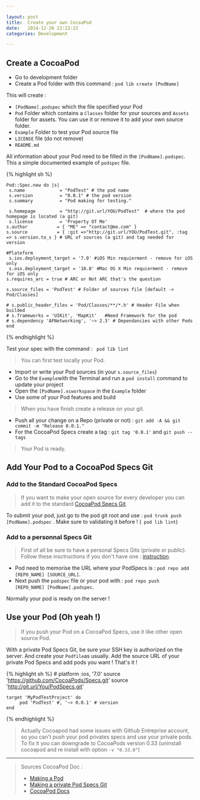 ```yaml
---

layout: post
title:  Create your own CocoaPod 
date:   2014-12-26 22:22:22
categories: Development

---
```


## Create a CocoaPod

- Go to development folder 
- Create a Pod folder with this command : `pod lib create [PodName]`

This will create : 

 -  `[PodName].podspec` which the file specified your Pod
 - `Pod` Folder which contains a `Classes` folder for your sources and `Assets` folder for assets. You can use it or remove it to add your own source folder.
 - `Example` Folder to test your Pod source file
 - `LICENSE` file (do not remove)
 - `README.md` 

All information about your Pod need to be filled in the `[PodName].podspec`. This a simple documented example of `podspec` file.

{% highlight sh %}

	Pod::Spec.new do |s|
 	 s.name             = "PodTest" # the pod name
 	 s.version          = "0.0.1" # the pod version
	 s.summary          = "Pod making for testing." 
 
	 s.homepage         = "http://git.url/YOU/PodTest"  # where the pod homepage is located (a git)
	 s.license          = 'Property Of Me' 
  	s.author           = { "ME" => "contact@me.com" } 
  	s.source           = { :git =>"http://git.url/YOU/PodTest.git", :tag => s.version.to_s } # URL of sources (a git) and tag needed for version
 
  	#Plateform 
 	 s.ios.deployment_target = '7.0' #iOS Min requierment - remove for iOS only
 	 s.osx.deployment_target = '10.8' #Mac OS X Min requierment - remove for iOS only
 	s.requires_arc = true # ARC or Not ARC that's the question
 
 	s.source_files = 'PodTest' # Folder of sources file [default -> Pod/Classes]
 
  	# s.public_header_files = 'Pod/Classes/**/*.h' # Header File when builded
	# s.frameworks = 'UIKit', 'MapKit'   #Need Framework for the pod
  	# s.dependency 'AFNetworking', '~> 2.3' # Dependancies with other Pods
	end
{% endhighlight %}

Test your spec with the command : ` pod lib lint`

> You can first test locally your Pod. 

- Import or write your Pod sources (in your `s.source_files`)
- Go to the `Exemple`with the Terminal and run a `pod install` command to update your project
- Open the `[PodName].xcworkspace` in the `Example` folder 
- Use some of your Pod features and build

> When you have finish create a release on your git.

- Push all your change on a Repo (private or not) : `git add -A && git commit -m "Release 0.0.1."`
- For the CocoaPod Specs create a tag :  `git tag '0.0.1'` and  `git push --tags` 

> Your Pod is ready. 

## Add Your Pod to a CocoaPod Specs Git

### Add to the Standard CocoaPod Specs

> If you want to make your open source for every developer you can add it to the standard [CocoaPod Specs Git](https://github.com/CocoaPods/Specs).

To submit your pod, just go to the pod git root and use : `pod trunk push [PodName].podspec` . Make sure to validating it before ! (` pod lib lint`)

### Add to a personnal Specs Git 

> First of all be sure to have a personal Specs Gits (private or public). Follow these insctructions if you don't have one : [instruction](http://guides.cocoapods.org/making/private-cocoapods.html).

- Pod need to memorise the URL where your PodSpecs is : `pod repo add [REPO_NAME] [SOURCE_URL]`. 
- Next push the `podspec` file  or your pod with : `pod repo push  [REPO_NAME] [PodName].podspec`.

Normally your pod is ready on the server !

## Use your Pod (Oh yeah !)

> If you push your Pod on a CocoaPod Specs, use it like other open source Pod.

With a private Pod Specs Git, be sure your SSH key is authorized on the server. And create your `Podfile`as usually. Add the source URL of your private Pod Specs and add pods you want ! That's it !

{% highlight sh %}
	# platform :ios, '7.0' 
	source 'https://github.com/CocoaPods/Specs.git'
	source 'http://git.url/You/PodSpecs.git'

	target 'MyPodTestProject' do
		 pod 'PodTest' #, '~> 0.0.1' # version
	end
{% endhighlight %}

> Actually Cocoapod had some issues with Github Entreprise account, so you can't push your pod privates specs and use your private pods.  To fix it you can downgrade to CocoaPods version 0.33 (uninstall cocoapod and re install with option `-v "0.33.0"`)

---

> Sources CocoaPod Doc :
>
> - [Making a Pod](http://guides.cocoapods.org/making/making-a-cocoapod.html)
> - [Making a private Pod Specs Git](http://guides.cocoapods.org/making/private-cocoapods.html)
> - [CocoaPod Docs](http://guides.cocoapods.org)
